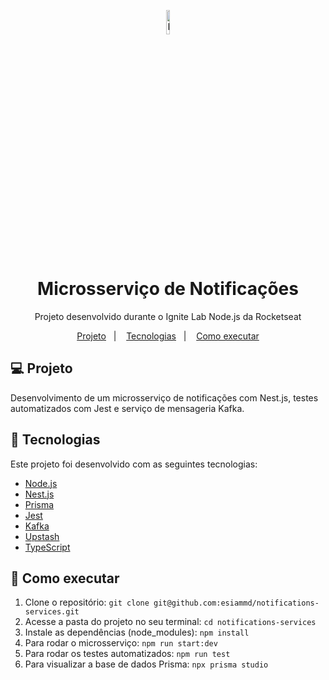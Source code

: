 <p align="center">
  <a href="http://nestjs.com/" target="blank"><img src="https://nestjs.com/img/logo-small.svg" width="10%" alt="Nest Logo" /></a>
</p>

<h1 align="center">Microsserviço de Notificações</h1>
<p align="center">Projeto desenvolvido durante o Ignite Lab Node.js da Rocketseat</p>

<p align="center">
  <a href="#-projeto">Projeto</a>&nbsp;&nbsp;&nbsp;|&nbsp;&nbsp;&nbsp;
  <a href="#-tecnologias">Tecnologias</a>&nbsp;&nbsp;&nbsp;|&nbsp;&nbsp;&nbsp;
  <a href="#-como-executar">Como executar</a>
</p>

## 💻 Projeto

Desenvolvimento de um microsserviço de notificações com Nest.js, testes automatizados com Jest e serviço de mensageria Kafka.

## 🚀 Tecnologias

Este projeto foi desenvolvido com as seguintes tecnologias:

- [Node.js](https://nodejs.org/en/)
- [Nest.js](https://nestjs.com/)
- [Prisma](https://www.prisma.io/)
- [Jest](https://jestjs.io/pt-BR/)
- [Kafka](https://kafka.apache.org/)
- [Upstash](https://upstash.com/)
- [TypeScript](https://www.typescriptlang.org/)

## 🚀 Como executar
1.  Clone o repositório: `git clone git@github.com:esiammd/notifications-services.git`
2.  Acesse a pasta do projeto no seu terminal: `cd notifications-services`
3.  Instale as dependências (node_modules): `npm install`
4.  Para rodar o microsserviço: `npm run start:dev`
5.  Para rodar os testes automatizados: `npm run test`
6.  Para visualizar a base de dados Prisma: `npx prisma studio` 